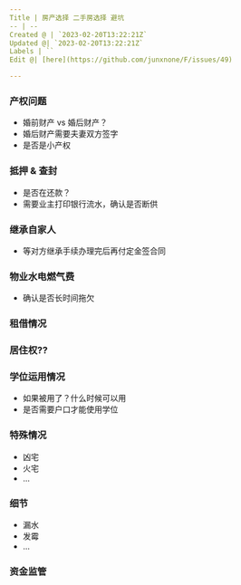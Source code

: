 ```yaml
---
Title | 房产选择 二手房选择 避坑
-- | --
Created @ | `2023-02-20T13:22:21Z`
Updated @| `2023-02-20T13:22:21Z`
Labels | ``
Edit @| [here](https://github.com/junxnone/F/issues/49)

---
```




### 产权问题
- 婚前财产 vs 婚后财产？
- 婚后财产需要夫妻双方签字
- 是否是小产权

### 抵押 & 查封

- 是否在还款？
- 需要业主打印银行流水，确认是否断供

### 继承自家人

- 等对方继承手续办理完后再付定金签合同

### 物业水电燃气费

- 确认是否长时间拖欠

### 租借情况

### 居住权??

### 学位运用情况

- 如果被用了？什么时候可以用
- 是否需要户口才能使用学位

### 特殊情况

- 凶宅
- 火宅
- ...

### 细节

- 漏水
- 发霉
- ...

### 资金监管

